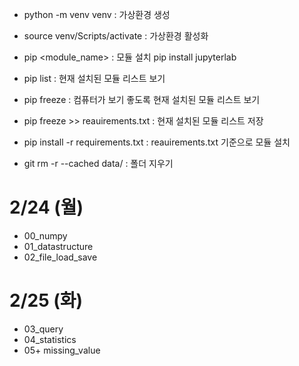 - python -m venv venv : 가상환경 생성
- source venv/Scripts/activate : 가상환경 활성화
- pip <module_name> : 모듈 설치  pip install jupyterlab


- pip list : 현재 설치된 모듈 리스트 보기
- pip freeze : 컴퓨터가 보기 좋도록 현재 설치된 모듈 리스트 보기
- pip freeze >> reauirements.txt : 현재 설치된 모듈 리스트 저장
- pip install -r requirements.txt : reauirements.txt 기준으로 모듈 설치

- git rm -r --cached data/ : 폴더 지우기 

 # 2/24 (월)
 - 00_numpy
 - 01_datastructure
 - 02_file_load_save

 # 2/25 (화)
 - 03_query
 - 04_statistics
 - 05+ missing_value